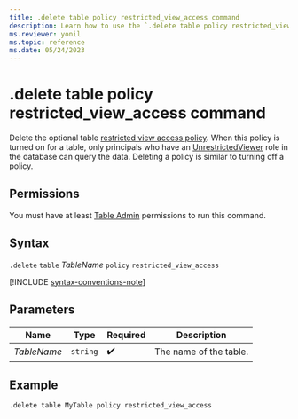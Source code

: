 ```yaml
---
title: .delete table policy restricted_view_access command
description: Learn how to use the `.delete table policy restricted_view_access` command to delete a table's restricted view access policy.
ms.reviewer: yonil
ms.topic: reference
ms.date: 05/24/2023
---
```

# .delete table policy restricted_view_access command

Delete the optional table [restricted view access policy](restricted-view-access-policy.md). When this policy is turned on for a table, only principals who have an [UnrestrictedViewer](./access-control/role-based-access-control.md) role in the database can query the data. Deleting a policy is similar to turning off a policy.

## Permissions

You must have at least [Table Admin](access-control/role-based-access-control.md) permissions to run this command.

## Syntax

`.delete` `table` *TableName* `policy` `restricted_view_access`

[!INCLUDE [syntax-conventions-note](../../includes/syntax-conventions-note.md)]

## Parameters

|Name|Type|Required|Description|
|--|--|--|--|
|*TableName*| `string` | :heavy_check_mark:|The name of the table.|

## Example

```kusto
.delete table MyTable policy restricted_view_access
```

